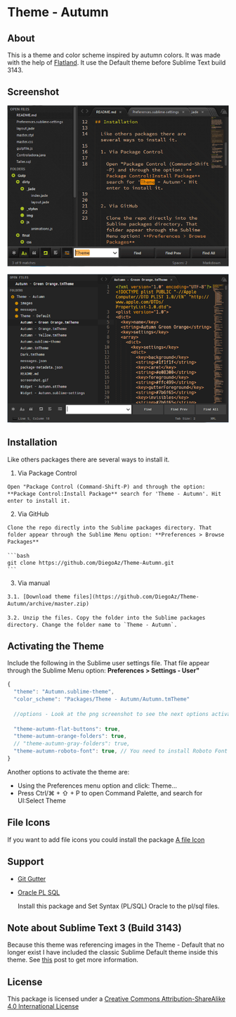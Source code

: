# Theme - Autumn

## About

  This is a theme and color scheme inspired by autumn colors. It was made with the help of [Flatland](https://github.com/thinkpixellab/flatland). It use the Default theme before Sublime Text build 3143.

## Screenshot

  ![Screenshot](screenshot.gif)


  ![Screenshot2](Screenshot2.PNG)

## Installation

  Like others packages there are several ways to install it.

  1. Via Package Control   

    Open "Package Control (Command-Shift-P) and through the option: **Package Control:Install Package** search for 'Theme - Autumn'. Hit enter to install it.
   

  2. Via GitHub

    Clone the repo directly into the Sublime packages directory. That folder appear through the Sublime Menu option: **Preferences > Browse Packages** 

    ```bash
    git clone https://github.com/DiegoAz/Theme-Autumn.git
    ```

  3. Via manual

    3.1. [Download theme files](https://github.com/DiegoAz/Theme-Autumn/archive/master.zip)

    3.2. Unzip the files. Copy the folder into the Sublime packages directory. Change the folder name to `Theme - Autumn`.


## Activating the Theme

  Include the following in the Sublime user settings file. That file appear through the Sublime Menu option: **Preferences > Settings - User"**

  ```javascript
  {
    "theme": "Autumn.sublime-theme",
    "color_scheme": "Packages/Theme - Autumn/Autumn.tmTheme"

    //options - Look at the png screenshot to see the next options activated

    "theme-autumn-flat-buttons": true,
    "theme-autumn-orange-folders": true,
    // "theme-autumn-gray-folders": true,
    "theme-autumn-roboto-font": true, // You need to install Roboto Font and Roboto Font Medium 
  }
  ```
  Another options to activate the theme are:

  - Using the Preferences menu option and click: Theme... 
  - Press Ctrl/⌘ + ⇧ + P to open Command Palette, and search for UI:Select Theme

## File Icons

  If you want to add file icons you could install the package [A file Icon](https://packagecontrol.io/packages/A%20File%20Icon)

## Support

  - [Git Gutter](https://packagecontrol.io/packages/GitGutter)
  - [Oracle PL SQL](https://packagecontrol.io/packages/Oracle%20PL%20SQL)

    Install this package and Set Syntax (PL/SQL) Oracle to the pl/sql files.

## Note about Sublime Text 3 (Build 3143)

  Because this theme was referencing images in the Theme - Default that no longer exist I have included the classic Sublime Default theme inside this theme. See [this](https://forum.sublimetext.com/t/very-colorful-tabs/31244) post to get more information.

## License

  This package is licensed under a [Creative Commons Attribution-ShareAlike 4.0 International License](http://creativecommons.org/licenses/by-sa/4.0/)